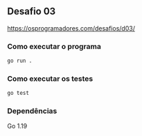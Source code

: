 ## Desafio 03

https://osprogramadores.com/desafios/d03/

### Como executar o programa

```bash
go run .
```

### Como executar os testes

```bash
go test
```

### Dependências

Go 1.19
